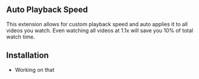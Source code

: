 ## Auto Playback Speed
This extension allows for custom playback speed and auto applies it to all videos you watch.
Even watching all videos at 1.1x will save you 10% of total watch time.

## Installation 
- Working on that

